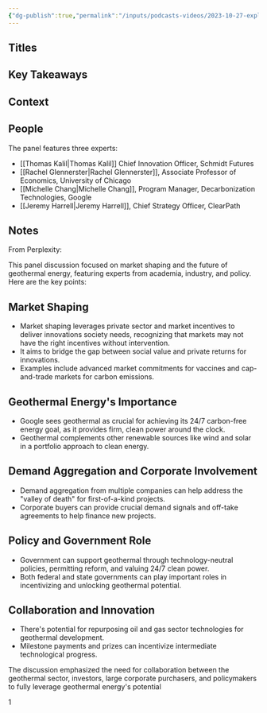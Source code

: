 ```yaml
---
{"dg-publish":true,"permalink":"/inputs/podcasts-videos/2023-10-27-exploring-advanced-market-commitments-and-other-demand-pull-mechanisms-to-accelerate-geothermal-2023/","tags":["podcast_notes"]}
---
```


## Titles


## Key Takeaways


## Context



## People

 The panel features three experts:
- [[Thomas Kalil\|Thomas Kalil]] Chief Innovation Officer, Schmidt Futures
- [[Rachel Glennerster\|Rachel Glennerster]], Associate Professor of Economics, University of Chicago
- [[Michelle Chang\|Michelle Chang]], Program Manager, Decarbonization Technologies, Google
- [[Jeremy Harrell\|Jeremy Harrell]], Chief Strategy Officer, ClearPath

## Notes

From Perplexity:

This panel discussion focused on market shaping and the future of geothermal energy, featuring experts from academia, industry, and policy. Here are the key points:

## Market Shaping

- Market shaping leverages private sector and market incentives to deliver innovations society needs, recognizing that markets may not have the right incentives without intervention.
- It aims to bridge the gap between social value and private returns for innovations.
- Examples include advanced market commitments for vaccines and cap-and-trade markets for carbon emissions.

## Geothermal Energy's Importance

- Google sees geothermal as crucial for achieving its 24/7 carbon-free energy goal, as it provides firm, clean power around the clock.
- Geothermal complements other renewable sources like wind and solar in a portfolio approach to clean energy.

## Demand Aggregation and Corporate Involvement

- Demand aggregation from multiple companies can help address the "valley of death" for first-of-a-kind projects.
- Corporate buyers can provide crucial demand signals and off-take agreements to help finance new projects.

## Policy and Government Role

- Government can support geothermal through technology-neutral policies, permitting reform, and valuing 24/7 clean power.
- Both federal and state governments can play important roles in incentivizing and unlocking geothermal potential.

## Collaboration and Innovation

- There's potential for repurposing oil and gas sector technologies for geothermal development.
- Milestone payments and prizes can incentivize intermediate technological progress.

The discussion emphasized the need for collaboration between the geothermal sector, investors, large corporate purchasers, and policymakers to fully leverage geothermal energy's potential

1
